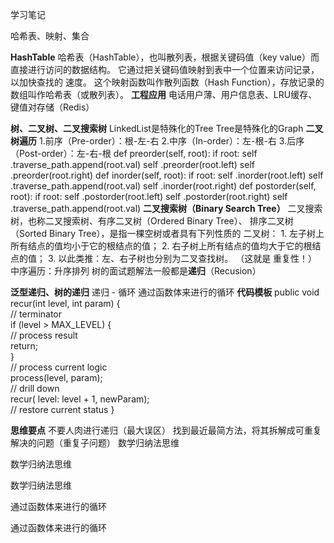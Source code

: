 学习笔记

哈希表、映射、集合

**HashTable**
哈希表（HashTable），也叫散列表，根据关键码值（key value）而直接进行访问的数据结构。
它通过把关键码值映射到表中一个位置来访问记录，以加快查找的 速度。 
这个映射函数叫作散列函数（Hash Function），存放记录的数组叫作哈希表（或散列表）。
**工程应用**
电话用户薄、用户信息表、LRU缓存、键值对存储（Redis）

**树、二叉树、二叉搜索树**
LinkedList是特殊化的Tree
Tree是特殊化的Graph
**二叉树遍历**
1.前序（Pre-order）：根-左-右
2.中序（In-order）：左-根-右
3.后序（Post-order）：左-右-根
def preorder(self, root):   if root:    self .traverse_path.append(root.val)    self .preorder(root.left)    self .preorder(root.right) def inorder(self, root):  if root:    self .inorder(root.left)    self .traverse_path.append(root.val)    self .inorder(root.right) def postorder(self, root):  if root:    self .postorder(root.left)    self .postorder(root.right)    self .traverse_path.append(root.val) 
**二叉搜索树（Binary Search Tree）**
二叉搜索树，也称二叉搜索树、有序二叉树（Ordered Binary Tree）、 排序二叉树（Sorted Binary Tree），是指一棵空树或者具有下列性质的 二叉树： 1. 左子树上所有结点的值均小于它的根结点的值； 2. 右子树上所有结点的值均大于它的根结点的值； 3. 以此类推：左、右子树也分别为二叉查找树。 （这就是 重复性！）
中序遍历：升序排列
树的面试题解法一般都是**递归**（Recusion）

**泛型递归、树的递归**
递归 - 循环
通过函数体来进行的循环
**代码模板**
public void recur(int level, int param) {   
		// terminator    
		if (level > MAX_LEVEL) {     
		// process result      
			return;    
		}    
		// process current logic    
		process(level, param);    
		// drill down    
		recur( level: level + 1, newParam);    
		// restore current status
}

**思维要点**
不要人肉进行递归（最大误区）
找到最近最简方法，将其拆解成可重复解决的问题（重复子问题）
数学归纳法思维

数学归纳法思维



数学归纳法思维

通过函数体来进行的循环

通过函数体来进行的循环


















